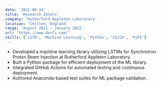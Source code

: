 ```yaml
---
date: '2021-08-14'
title: 'Research Intern'
company: 'Rutherford Appleton Laboratory'
location: 'Chilton, England'
range: 'August 2021 - January 2022'
url: 'https://www.devfi.com/'
skills: ['LSTM', 'Machine Learning', 'Python', 'CI/CD', 'PyPI']
---
```


<!-- - I have worked as a Visiting Researcher in The Rutherford Appleton Laboratory which Operates Under STFC UK. Using LSTM’s we designed a Machine learning Library for Synchrotron Proton Beam Injection.
- As part of this internship, we worked on Building a python package for a Machine learning library developed for Synchrotron Proton Beam Injection also the Continuous integration and testing of a Package.
- Implemented Github actions for continuous testing and deployment. Wrote tests to run ML packages using anaconda in Github Actions. -->

- Developed a machine learning library utilizing LSTMs for Synchrotron Proton Beam Injection at Rutherford Appleton Laboratory.
- Built a Python package for efficient deployment of the ML library.
- Integrated GitHub Actions for automated testing and continuous deployment.
- Authored Anaconda-based test suites for ML package validation.
